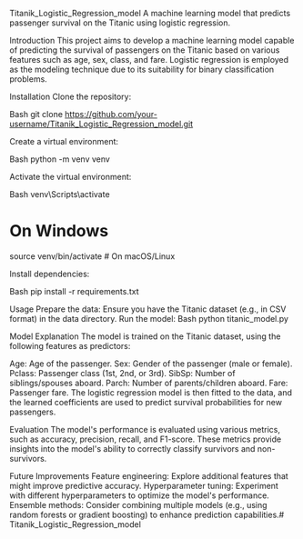 Titanik_Logistic_Regression_model
A machine learning model that predicts passenger survival on the Titanic using logistic regression.

Introduction
This project aims to develop a machine learning model capable of predicting the survival of passengers on the Titanic based on various features such as age, sex, class, and fare. Logistic regression is employed as the modeling technique due to its suitability for binary classification problems.

Installation
Clone the repository:

Bash
git clone https://github.com/your-username/Titanik_Logistic_Regression_model.git

Create a virtual environment:

Bash
python -m venv venv

Activate the virtual environment:

Bash
venv\Scripts\activate   
  # On Windows
source venv/bin/activate  # On macOS/Linux

Install dependencies:

Bash
pip install -r requirements.txt

Usage
Prepare the data: Ensure you have the Titanic dataset (e.g., in CSV format) in the data directory.
Run the model:
Bash
python titanic_model.py

Model Explanation
The model is trained on the Titanic dataset, using the following features as predictors:

Age: Age of the passenger.
Sex: Gender of the passenger (male or female).
Pclass: Passenger class (1st, 2nd, or 3rd).
SibSp: Number of siblings/spouses aboard.
Parch: Number of parents/children aboard.
Fare: Passenger fare.
The logistic regression model is then fitted to the data, and the learned coefficients are used to predict survival probabilities for new passengers.

Evaluation
The model's performance is evaluated using various metrics, such as accuracy, precision, recall, and F1-score. These metrics provide insights into the model's ability to correctly classify survivors and non-survivors.   

Future Improvements
Feature engineering: Explore additional features that might improve predictive accuracy.
Hyperparameter tuning: Experiment with different hyperparameters to optimize the model's performance.
Ensemble methods: Consider combining multiple models (e.g., using random forests or gradient boosting) to enhance prediction capabilities.# Titanik_Logistic_Regression_model
